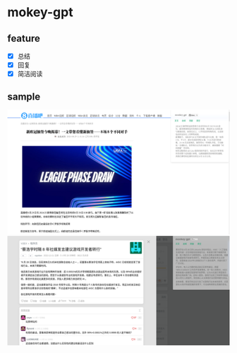 # mokey-gpt

## feature

- [x] 总结
- [x] 回复
- [x] 简洁阅读

## sample

![mokey-gpt](./doc/sample.png)
![mokey-gpt](./doc/sample-v2.png)
